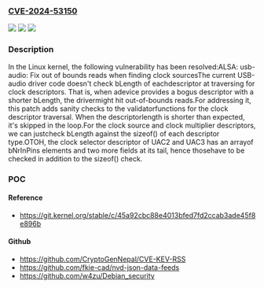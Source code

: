 ### [CVE-2024-53150](https://cve.mitre.org/cgi-bin/cvename.cgi?name=CVE-2024-53150)
![](https://img.shields.io/static/v1?label=Product&message=Linux&color=blue)
![](https://img.shields.io/static/v1?label=Version&message=1da177e4c3f41524e886b7f1b8a0c1fc7321cac2%3C%20a632bdcb359fd8145e86486ff8612da98e239acd%20&color=brighgreen)
![](https://img.shields.io/static/v1?label=Vulnerability&message=n%2Fa&color=brighgreen)

### Description

In the Linux kernel, the following vulnerability has been resolved:ALSA: usb-audio: Fix out of bounds reads when finding clock sourcesThe current USB-audio driver code doesn't check bLength of eachdescriptor at traversing for clock descriptors.  That is, when adevice provides a bogus descriptor with a shorter bLength, the drivermight hit out-of-bounds reads.For addressing it, this patch adds sanity checks to the validatorfunctions for the clock descriptor traversal.  When the descriptorlength is shorter than expected, it's skipped in the loop.For the clock source and clock multiplier descriptors, we can justcheck bLength against the sizeof() of each descriptor type.OTOH, the clock selector descriptor of UAC2 and UAC3 has an arrayof bNrInPins elements and two more fields at its tail, hence thosehave to be checked in addition to the sizeof() check.

### POC

#### Reference
- https://git.kernel.org/stable/c/45a92cbc88e4013bfed7fd2ccab3ade45f8e896b

#### Github
- https://github.com/CryptoGenNepal/CVE-KEV-RSS
- https://github.com/fkie-cad/nvd-json-data-feeds
- https://github.com/w4zu/Debian_security

